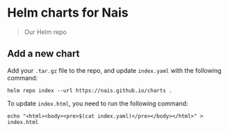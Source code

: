 Helm charts for Nais
====================

> Our Helm repo

## Add a new chart

Add your `.tar.gz` file to the repo, and update `index.yaml` with the following command:

```
helm repo index --url https://nais.github.io/charts .
```

To update `index.html`, you need to run the following command:

```
echo "<html><body><pre>$(cat index.yaml)</pre></body></html>" > index.html
```
